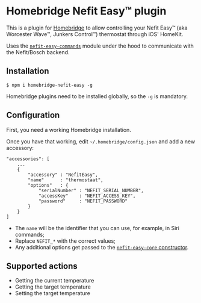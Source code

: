 # Homebridge Nefit Easy™ plugin

This is a plugin for [Homebridge](https://github.com/nfarina/homebridge) to allow controlling your Nefit Easy™ (aka Worcester Wave™, Junkers Control™) thermostat through iOS' HomeKit.

Uses the [`nefit-easy-commands`](https://github.com/robertklep/nefit-easy-commands) module under the hood to communicate with the Nefit/Bosch backend.

## Installation

```
$ npm i homebridge-nefit-easy -g
```

Homebridge plugins need to be installed globally, so the `-g` is mandatory.

## Configuration

First, you need a working Homebridge installation.

Once you have that working, edit `~/.homebridge/config.json` and add a new accessory:

```
"accessories": [
    ...
    {
        "accessory" : "NefitEasy",
        "name"      : "thermostaat",
        "options"   : {
            "serialNumber" : "NEFIT_SERIAL_NUMBER",
            "accessKey"    : "NEFIT_ACCESS_KEY",
            "password"     : "NEFIT_PASSWORD"
        }
    }
]
```

* The `name` will be the identifier that you can use, for example, in Siri commands;
* Replace `NEFIT_*` with the correct values;
* Any additional options get passed to the [`nefit-easy-core` constructor](https://github.com/robertklep/nefit-easy-core#constructor).

## Supported actions

* Getting the current temperature
* Getting the target temperature
* Setting the target temperature

